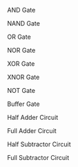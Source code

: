 AND Gate

NAND Gate

OR Gate

NOR Gate

XOR Gate

XNOR Gate

NOT Gate

Buffer Gate

Half Adder Circuit

Full Adder Circuit

Half Subtractor Circuit

Full Subtractor Circuit
